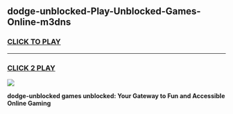 
## dodge-unblocked-Play-Unblocked-Games-Online-m3dns
<h3>
<a href="https://premium76.site?title=dodge-unblocked&ref=25A">CLICK TO PLAY</a></h3>
<hr>

<h3>
<a href="https://premium76.site?title=dodge-unblocked&ref=25A">CLICK 2 PLAY</a>
  
</h3>

<a href="https://premium76.site?title=dodge-unblocked&ref=25A"><img src="https://clearcache.store/games.png"></a>


**dodge-unblocked games unblocked: Your Gateway to Fun and Accessible Online Gaming**
